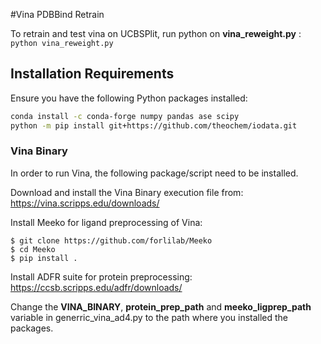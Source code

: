 #Vina PDBBind Retrain

To retrain and test vina on UCBSPlit, run python on **vina_reweight.py** :
```python vina_reweight.py```

## Installation Requirements

Ensure you have the following Python packages installed:

```bash
conda install -c conda-forge numpy pandas ase scipy
python -m pip install git+https://github.com/theochem/iodata.git
```

### Vina Binary
In order to run Vina, the following package/script need to be installed.

Download and install the Vina Binary execution file from: https://vina.scripps.edu/downloads/

Install Meeko for ligand preprocessing of Vina:
```
$ git clone https://github.com/forlilab/Meeko
$ cd Meeko
$ pip install .
```

Install ADFR suite for protein preprocessing: https://ccsb.scripps.edu/adfr/downloads/

Change the **VINA_BINARY**, **protein_prep_path** and **meeko_ligprep_path** variable in generric_vina_ad4.py to the path where you installed the packages.